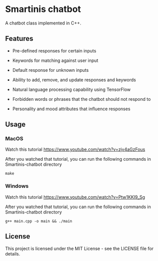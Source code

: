 # Smartinis chatbot

A chatbot class implemented in C++.

## Features

-   Pre-defined responses for certain inputs

-   Keywords for matching against user input

-   Default response for unknown inputs

-   Ability to add, remove, and update responses and keywords

-   Natural language processing capability using TensorFlow

-   Forbidden words or phrases that the chatbot should not respond to

-   Personality and mood attributes that influence responses

## Usage

### MacOS

Watch this tutorial
https://www.youtube.com/watch?v=zjv4aGzFous

After you watched that tutorial, you can run the following commands in Smartinis-chatbot directory

```
make

```

### Windows

Watch this tutorial
https://www.youtube.com/watch?v=Ptw1KKI9_Sg

After you watched that tutorial, you can run the following commands in Smartinis-chatbot directory

```
g++ main.cpp -o main && ./main

```

## License

This project is licensed under the MIT License - see the LICENSE file for details.
